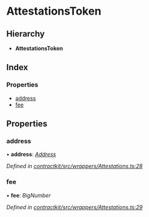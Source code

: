 # AttestationsToken

## Hierarchy

* **AttestationsToken**

## Index

### Properties

* [address]()
* [fee]()

## Properties

### address

• **address**: [_Address_](_base_.md#address)

_Defined in_ [_contractkit/src/wrappers/Attestations.ts:28_](https://github.com/celo-org/celo-monorepo/blob/master/packages/contractkit/src/wrappers/Attestations.ts#L28)

### fee

• **fee**: _BigNumber_

_Defined in_ [_contractkit/src/wrappers/Attestations.ts:29_](https://github.com/celo-org/celo-monorepo/blob/master/packages/contractkit/src/wrappers/Attestations.ts#L29)

